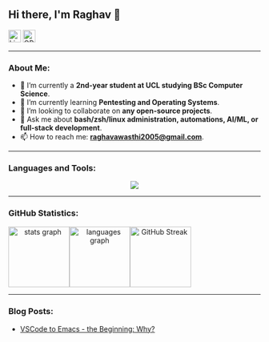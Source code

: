## Hi there, I'm Raghav 👋

<div id="badges" style="margin-bottom: 0;">
  <a href="https://www.linkedin.com/in/raghavawasthi2005"><img src="https://img.shields.io/badge/-LinkedIn-0A66C2?style=flat&logo=linkedin&logoColor=white" alt="LinkedIn Badge" height=25px/></a>
  <a href="https://orcid.org/0009-0006-9065-7672"><img src="https://img.shields.io/badge/-ORCID-A6CE39?style=flat&logo=orcid&logoColor=white" alt="ORCiD Badge" height=25px/></a>
  <!-- <a href="https://instagram.com/raghav_a.z/"><img src="https://img.shields.io/badge/-Instagram-E4405F?style=flat&logo=instagram&logoColor=white" alt="Instagram Badge" height=25px /></a> -->
</div>

-----

### About Me:

- 🔭 I’m currently a **2nd-year student at UCL studying BSc Computer Science**.
- 🌱 I’m currently learning **Pentesting and Operating Systems**.
- 👯 I’m looking to collaborate on **any open-source projects**.
- 💬 Ask me about **bash/zsh/linux administration, automations, AI/ML, or full-stack development**.
- 📫 How to reach me: **raghavawasthi2005@gmail.com**.

-----

### Languages and Tools:

<p align="center">
  <a href="https://skillicons.dev">
    <!-- REDUCED VERSION -->
    <img src="https://skillicons.dev/icons?i=apple,arduino,bash,c,cs,cpp,css,docker,dotnet,emacs,express,fastapi,flask,git,go,haskell,html,java,js,kali,latex,linux,md,mysql,nextjs,nodejs,opencv,postgres,py,pytorch,raspberrypi,react,redis,regex,rust,selenium,tensorflow,ts,ubuntu,vim&perline=20" />
    <!-- FULL VERSION -->
    <!-- <img src="https://skillicons.dev/icons?i=anaconda,apple,arduino,bash,bootstrap,c,cs,cpp,css,docker,dotnet,eclipse,emacs,express,fastapi,figma,firebase,flask,git,github,githubactions,go,gradle,haskell,html,java,js,jquery,kali,latex,linux,md,maven,mint,mysql,nextjs,nodejs,npm,opencv,postgres,postman,pycharm,py,pytorch,raspberrypi,react,redis,regex,rust,sqlite,sublime,supabase,sklearn,selenium,tailwind,tensorflow,ts,ubuntu,vercel,vim,vscode,webstorm,windows&perline=20" /> -->
  </a>
</p>

-----

### GitHub Statistics:

<div style="display: flex; align-items: center;" align="center">
  <img src="https://github-readme-stats.vercel.app/api?username=raghav2005&hide_title=false&hide_rank=false&show_icons=true&include_all_commits=true&count_private=true&disable_animations=false&theme=github_dark&locale=en&hide_border=false" height="121.5" alt="stats graph" />
  <img src="https://github-readme-stats.vercel.app/api/top-langs?username=raghav2005&locale=en&hide_title=false&layout=compact&card_width=320&langs_count=5&theme=github_dark&hide_border=false" height="121.5" alt="languages graph" />
  <a href="https://git.io/streak-stats">
    <img src="https://streak-stats.demolab.com/?user=raghav2005&theme=github_dark_blue" alt="GitHub Streak" height="121.5" />
  </a>
</div>

<!--<br />

<p align="center"><a href="https://github.com/ryo-ma/github-profile-trophy"><img src="https://github-profile-trophy.vercel.app/?username=raghav2005&theme=darkhub" alt="raghav2005" /></a></p>-->

<!--[![An image of @raghav2005's Holopin badges, which is a link to view their full Holopin profile](https://holopin.me/raghav2005)](https://holopin.io/@raghav2005)-->

-----

### Blog Posts:

- <a href="https://ucldevs.hashnode.dev/vscode-to-emacs-the-beginning-why">VSCode to Emacs - the Beginning: Why?</a>
